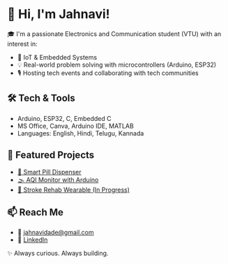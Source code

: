 # 👋 Hi, I'm Jahnavi!

🎓 I'm a passionate Electronics and Communication student (VTU) with an interest in:
- 🔌 IoT & Embedded Systems
- 💡 Real-world problem solving with microcontrollers (Arduino, ESP32)
- 🎙️ Hosting tech events and collaborating with tech communities

## 🛠️ Tech & Tools
- Arduino, ESP32, C, Embedded C
- MS Office, Canva, Arduino IDE, MATLAB
- Languages: English, Hindi, Telugu, Kannada

## 📁 Featured Projects
- [💊 Smart Pill Dispenser](https://github.com/YOUR_USERNAME/smart-pill-dispenser)
- [🌫️ AQI Monitor with Arduino](https://github.com/YOUR_USERNAME/arduino-aqi-monitor)
- [🦾 Stroke Rehab Wearable (In Progress)](https://github.com/YOUR_USERNAME/multi-imu-rehab-wearable)

## 📫 Reach Me
- 📧 jahnavidade@gmail.com
- 🔗 [LinkedIn](https://linkedin.com/in/Jahnavi_Dade)

✨ Always curious. Always building.

